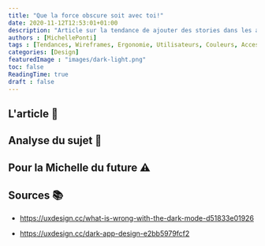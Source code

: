 ```yaml
---
title: "Que la force obscure soit avec toi!"
date: 2020-11-12T12:53:01+01:00
description: "Article sur la tendance de ajouter des stories dans les applications"
authors : [MichellePonti]
tags : [Tendances, Wireframes, Ergonomie, Utilisateurs, Couleurs, Accessibilité, Typographie, Utilisabilité]
categories: [Design]
featuredImage : "images/dark-light.png"
toc: false
ReadingTime: true
draft : false
---
```


## L'article 📄


## Analyse du sujet 🔎

## Pour la Michelle du future ⚠️

## Sources 📚
- https://uxdesign.cc/what-is-wrong-with-the-dark-mode-d51833e01926

- https://uxdesign.cc/dark-app-design-e2bb5979fcf2

